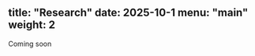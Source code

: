 title: "Research"
date: 2025-10-1
menu: "main"
weight: 2
---
Coming soon

<!-- 

The core goal of my research program is to identify effective and scalable ways for our food systems to respond to climate change. I work on quantifying the effects of agricultural management and policy on both crop production and environmental impacts, especially greenhouse gas emissions. Current projects of interest involve 1) improving estimates of greenhouse gas emissions from land use change, 2) improving representation of agricultural water management in process-based crop models, and 3) improving understanding of how changes to crop productivity propagate through the global economy to influence agricultural land use. Below you will find some examples of published projects that I have led.

# Recent Projects
## Greenhouse Gas Emissions from Irrigation

<img align="center" 
  width="350" 
  src="/img/sprinkler.png" />

We mapped the greenhouse gas emissions from irrigation across the United States at the county scale in order to better understand the impacts and mitigation opportunities associated with irrigation. Irrigation drives direct, on-farm greenhouse gas emissions through energy use, increases in denitrification due to elevated soil moisture, and degassing of carbon dioxide from supersaturated groundwater. Together, these pathways produce approximately 18.9 Mt CO<sub>2</sub> annually, heavily driven by energy use (72% of emissions) and groundwater irrigation (79% of emissions). We also assessed mitigation potential of irrigation energy use emissions, finding that current grid decarbonization trends coupled with modest additional adoption of electrical pumps could dramatically reduce energy-use emissions. This work was covered by [The Colorado Sun](https://coloradosun.com/2024/08/05/colorado-researchers-new-data-greenhouse-gases-irrigation/).

Read more about total direct GHG emissions from US irrigation [here](https://rdcu.be/dPEX6), or dive into the details of energy use for irrigation pumping [here](https://doi.org/10.1038/s41467-024-44920-0). The data for both papers are freely available on Zenodo ([data for N. Comms 2024](https://zenodo.org/records/10416689); [data for N. Water 2024](https://doi.org/10.5281/zenodo.12552398)), and I welcome inquiries from those interested in using the data!


## Crop Diversity and Yield Stability

<img align="center" 
  width="350" 
  src="/img/crops.png" />
  
Photo by Tayla Kohler on Unsplash
      
The link between plant diversity and the stability of ecosystem function is an age-old ecological question. We [evaluated this relationship](https://iopscience.iop.org/article/10.1088/1748-9326/aca2be/meta#erlaca2bes2) in the context of the caloric and economic production of US crop using state-level data from the US Department of Agriculture. We found that crop diversity improved the stability of economic, but not caloric yields, suggesting that price responses can buffer against interannual yield variability and help to stabilize revenues. This project began as part of a Colorado State University course on environmental data science, and was ultimately co-authored by all of the students in the class.

The data and code for this project are freely available [here](https://zenodo.org/records/7332106), and include harmonized and gap-filled USDA Census data on the area and production of 90 crops from 1981-2020.


# Older Work
## Desert Plant Ecophysiology

<img align="center" 
  width="350" 
  src="/img/encelia.png" />

This long-term monitoring project was started by [Dr. Jim Ehleringer](https://www.ehleringer.net/) in the early 1980s. Over the past 45 years, four populations of desert shrubs have been revisited annually to survey growth, death, and establishment of individuals, and to collect leaf samples for analysis of stable carbon and oxygen isotopes. This effort has produced an extensive record of plant carbon, water, and nitrogen relations. Among many, many other papers that preceed my time, this dataset has established large increases in plant water use efficiency driven by [climate change](https://doi.org/10.1073/pnas.2008345117) and [the megadrought](https://www.pnas.org/doi/abs/10.1073/pnas.2118052118), revealed [strong effects of plant age on leaf nitrogen isotope ratios](https://doi.org/10.1111/nph.17668), and demonstrated [plant-level relationships between water use efficiency and growth and reproduction](https://doi.org/10.1007/s00442-020-04825-3). My [partner](https://www.stevekannenberg.com/) and I have taken over leading annual surveys as Jim enters retirement, and we host a [web app](https://www.stevekannenberg.com/about-1) that enables student interaction with the database. Please get in touch if you are interested in using the data.


## Coffee Provenancing with Stable Isotopes

<img align="center" 
  width="350" 
  src="/img/coffee.png" />

In this project, we used [oxygen stable isotope ratios](https://doi.org/10.1002/rcm.8626) and [trace element ratios](https://doi.org/10.1016/j.foodchem.2020.126602) to map the origin of coffee beans. Oxygen and hydrogen stable isotope ratios in water vary spatially, and that signal is reflected in plant tissues. Similarly, trace element ratios can reflect local soil chemistry. This project was part of a successful lawsuit brought by Kona coffee farmers against retailers alleged to be making false marketing claims related to the coffee origin. This lawsuit, including the contributions of our analysis, was later covered by the [New York Times](https://www.nytimes.com/2024/01/18/science/kona-coffee-hawaii-authenticity.html).

-->

